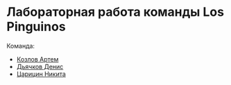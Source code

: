 # Лабораторная работа команды Los Pinguinos
Команда:
- [Козлов Артем](https://github.com/LibSyfer/ProgrammingMethods/tree/main/Lab1-KozlovAD)
- [Дьячков Денис](https://github.com/LibSyfer/ProgrammingMethods/tree/main/Lab1-DenisDyachkov)
- [Царицин Никита](https://github.com/LibSyfer/ProgrammingMethods/tree/main/Lab1-NikitaTsaritsin)
